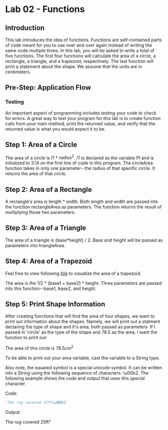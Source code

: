 # Lab 02 - Functions
## Introduction
This lab introduces the idea of functions. Functions are self-contained parts of code meant for you to use over and over again instead of writing the same code multiple times. In this lab, you will be asked to write a total of five functions. The first four functions will calculate the area of a circle, a rectangle, a triangle, and a trapezoid, respectively. The last function will print a statement about the shape. We assume that the units are in centimeters. 

## Pre-Step: Application Flow

### Testing
An important aspect of programming includes testing your code to check for errors. A great way to test your program for this lab is to create function calls from your main method, print the returned value, and verify that the returned value is what you would expect it to be. 

## Step 1: Area of a Circle
The area of a circle is $\Pi$ * $radius^2$. $\Pi$ is declared as the variable PI and is initialized to 3.14 on the first line of code in this program. The circleArea function takes in only one parameter--the radius of that specific circle. It returns the area of that circle. 

## Step 2: Area of a Rectangle
A rectangle's area is length * width. Both length and width are passed into the function rectangleArea as parameters. The function returns the result of multiplying those two parameters. 

## Step 3: Area of a Triangle
The area of a triangle is (base*height) / 2. Base and height will be passed as parameters into triangleArea.

## Step 4: Area of a Trapezoid
Feel free to view following [link](https://www.cuemath.com/measurement/area-of-trapezoid/) to visualize the area of a trapezoid. 

The area is the 1/2 * (base1 + base2) * height. Three parameters are passed into this function--base1, base2, and height. 

## Step 5: Print Shape Information
After creating functions that will find the area of four shapes, we want to print out information about the shapes. Namely, we will print out a statment declaring the type of shape and it's area, both passed as parameters. If I passed in 'circle' as the type of the shape and 78.5 as the area, I want the function to print out:

The area of this circle is $78.5cm^2$

To be able to print out your area variable, cast the variable to a String type. 

Also note, the squared symbol is a special unicode symbol. It can be written into a String using the following sequence of characters: \u00b2. The following example shows the code and output that uses this special character.

Code:
``` python
'The rug covered 25ft\u00b2'
``` 
Output:

The rug covered 25ft²
